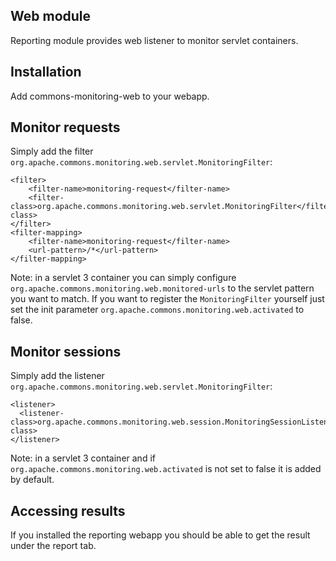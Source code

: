 <!---
Licensed to the Apache Software Foundation (ASF) under one
or more contributor license agreements.  See the NOTICE file
distributed with this work for additional information
regarding copyright ownership.  The ASF licenses this file
to you under the Apache License, Version 2.0 (the
"License"); you may not use this file except in compliance
with the License.  You may obtain a copy of the License at

  http://www.apache.org/licenses/LICENSE-2.0

Unless required by applicable law or agreed to in writing,
software distributed under the License is distributed on an
"AS IS" BASIS, WITHOUT WARRANTIES OR CONDITIONS OF ANY
KIND, either express or implied.  See the License for the
specific language governing permissions and limitations
under the License.
-->
## Web module

Reporting module provides web listener to monitor servlet containers.

## Installation

Add commons-monitoring-web to your webapp.

## Monitor requests

Simply add the filter `org.apache.commons.monitoring.web.servlet.MonitoringFilter`:

    <filter>
        <filter-name>monitoring-request</filter-name>
        <filter-class>org.apache.commons.monitoring.web.servlet.MonitoringFilter</filter-class>
    </filter>
    <filter-mapping>
        <filter-name>monitoring-request</filter-name>
        <url-pattern>/*</url-pattern>
    </filter-mapping>

Note: in a servlet 3 container you can simply configure `org.apache.commons.monitoring.web.monitored-urls` to the
servlet pattern you want to match. If you want to register the `MonitoringFilter` yourself just set the
init parameter `org.apache.commons.monitoring.web.activated` to false.

## Monitor sessions

Simply add the listener `org.apache.commons.monitoring.web.servlet.MonitoringFilter`:

    <listener>
      <listener-class>org.apache.commons.monitoring.web.session.MonitoringSessionListener</listener-class>
    </listener>

Note: in a servlet 3 container and if `org.apache.commons.monitoring.web.activated` is not set to false it is added by default.

## Accessing results

If you installed the reporting webapp you should be able to get the result under the report tab.